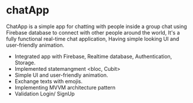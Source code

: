 # chatApp

ChatApp is a simple app for chatting with people inside a group chat using Firebase database to connect with other people around the world, It's a fully functional real-time chat application, Having simple looking UI and user-friendly animation.

- Integrated app with Firebase, Realtime database, Authentication, Storage.
- Implemented statemangment <bloc, Cubit>
- Simple UI and user-friendly animation.
- Exchange texts with emojis.
- Implementing MVVM architecture pattern
- Validation Login/ SignUp


